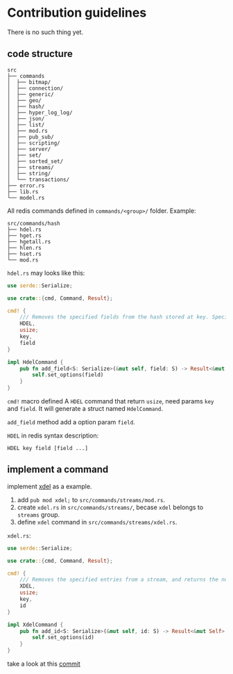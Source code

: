 # Contribution guidelines

There is no such thing yet.

## code structure

```
src
├── commands
│  ├── bitmap/
│  ├── connection/
│  ├── generic/
│  ├── geo/
│  ├── hash/
│  ├── hyper_log_log/
│  ├── json/
│  ├── list/
│  ├── mod.rs
│  ├── pub_sub/
│  ├── scripting/
│  ├── server/
│  ├── set/
│  ├── sorted_set/
│  ├── streams/
│  ├── string/
│  └── transactions/
├── error.rs
├── lib.rs
└── model.rs
```

All redis commands defined in `commands/<group>/` folder.
Example:

```
src/commands/hash
├── hdel.rs
├── hget.rs
├── hgetall.rs
├── hlen.rs
├── hset.rs
└── mod.rs
```

`hdel.rs` may looks like this:

```rust
use serde::Serialize;

use crate::{cmd, Command, Result};

cmd! {
    /// Removes the specified fields from the hash stored at key. Specified fields that do not exist within this hash are ignored. If key does not exist, it is treated as an empty hash and this command returns 0.
    HDEL,
    usize;
    key,
    field
}

impl HdelCommand {
    pub fn add_field<S: Serialize>(&mut self, field: S) -> Result<&mut Self> {
        self.set_options(field)
    }
}
```

`cmd!` macro defined A `HDEL` command that return `usize`, need params `key` and `field`.
It will generate a struct named `HdelCommand`.

`add_field` method add a option param `field`.

`HDEL` in redis syntax description:

```
HDEL key field [field ...]
```

## implement a command

implement [xdel](https://redis.io/commands/xdel/) as a example.

1. add `pub mod xdel;` to `src/commands/streams/mod.rs`.
2. create `xdel.rs` in `src/commands/streams/`, becase `xdel` belongs to `streams` group.
3. define `xdel` command in `src/commands/streams/xdel.rs`.

`xdel.rs`:

```rust
use serde::Serialize;

use crate::{cmd, Command, Result};

cmd! {
    /// Removes the specified entries from a stream, and returns the number of entries deleted, that may be different from the number of IDs passed to the command in case certain IDs do not exist.
    XDEL,
    usize;
    key,
    id
}

impl XdelCommand {
    pub fn add_id<S: Serialize>(&mut self, id: S) -> Result<&mut Self> {
        self.set_options(id)
    }
}
```

take a look at this [commit](https://github.com/jetjinser/upstash-redis-rs/commit/f9d0d66d5d34fd80a8f83de674da4939c9024550)
